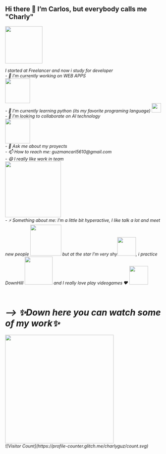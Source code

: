 <h2> Hi there 👋 I’m Carlos, but everybody calls me "Charly" </h2>
<img src= "https://media3.giphy.com/media/h408T6Y5GfmXBKW62l/giphy.gif?cid=ecf05e47ylzii7yoap4cgeusi46kwgnpm97rjhzuqcofmpbk&rid=giphy.gif&ct=g"width="120">

<p><em> I started at Freelancer and now i study for developer <br>
- 🔭 I’m currently working on WEB APPS <br>  <img src= "https://media3.giphy.com/media/HzW4K6qyjQBSaXvjRh/giphy.gif?cid=790b76114d71e799f7c5f5a1c11c5023c3375bd2fde31ae7&rid=giphy.gif&ct=g"width="80"> <br> 
- 🌱 I’m currently learning python (its my favorite programing language)   <img src= "https://media2.giphy.com/media/KAq5w47R9rmTuvWOWa/giphy.gif?cid=ecf05e47o65h6j7ckz6xwo5iuggu33smbgddadui0a20sv9n&rid=giphy.gif&ct=g"width="30"> <br>
- 👯 I’m looking to collaborate on AI technology <br> <img src= "https://media1.giphy.com/media/n6mEMqAuYOQ8l8qcEE/giphy.gif?cid=ecf05e472kuk0wuuoyb8836lbd7puyhfyw9rjac3j1g3jxob&rid=giphy.gif&ct=g"width="80"> <br>
- 💬 Ask me about my proyects <br>
- 📫 How to reach me: guzmancarl5610@gmail.com <br>
- 😄 I really like work in team <br> <img src= "https://media2.giphy.com/media/NEU34P7OlWe1a/giphy.gif?cid=ecf05e473yrbfy37narc4l5t0umvvjrjlawo2nhrzvuckskw&rid=giphy.gif&ct=g"width="180"> <br>
- ⚡ Something about me: I’m a little bit hyperactive, I like talk a lot and meet new people <img src= "https://media2.giphy.com/media/dSetNZo2AJfptAk9hp/giphy.gif?cid=ecf05e47yhjlkgbw8tj1fkoietoam9npg34mahyybmi68kfo&rid=giphy.gif&ct=g"width="100">  but at the star I’m very shy<img src= "https://media0.giphy.com/media/2wKbtCMHTVoOY/giphy.gif?cid=ecf05e477z72izx6io0n1n0urri5f9noofscadiw793c5ig7&rid=giphy.gif&ct=g"width="60">, i practice DownHill <img src= "https://media3.giphy.com/media/3og0IS3qlXe8RFWouY/giphy.gif?cid=ecf05e47k450mqtxh8xcdktiqcgb1ndb2zsymp7k4nj0wlez&rid=giphy.gif&ct=g"width="90">   and I really love play videogames ♥  <img src= "https://media0.giphy.com/media/YTtqB2j5EN7IA/giphy.gif?cid=ecf05e47gs6j5txmvnz7hzwvhf9ne9net58t7ccjaz5hg71p&rid=giphy.gif&ct=g"width="60">  </p><br>
  <h1>--> ✨Down here you can watch some of my work✨</h1>
<img src= "https://media4.giphy.com/media/Js7cqIkpxFy0bILFFA/giphy.gif?cid=ecf05e47qvkbb6wwg4njm4anmwospdckdmxrji5a8d5iye45&rid=giphy.gif&ct=g"width="350"> <br>
![Visitor Count](https://profile-counter.glitch.me/charlyguz/count.svg)
